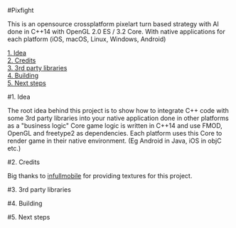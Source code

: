#Pixfight

This is an opensource crossplatform pixelart turn based strategy with AI done in C++14 with OpenGL 2.0 ES / 3.2 Core. With native applications for each platform (iOS, macOS, Linux, Windows, Android)

[1. Idea](#1.-Idea)  
[2. Credits](#2-Credits)  
[3. 3rd party libraries](#3-3rd-party-libraries)  
[4. Building](#4.-Building)  
[5. Next steps](#5.-Next-steps)   

#1. Idea

The root idea behind this project is to show how to integrate C++ code with some 3rd party libraries into your native application done in other platforms as a "business logic" Core game logic is written in C++14 and use FMOD, OpenGL and freetype2 as dependencies. Each platform uses this Core to render game in their native environment. (Eg Android in Java, iOS in objC etc.)

#2. Credits

Big thanks to [infullmobile](www.infullmobile.com) for providing textures for this project.  

#3. 3rd party libraries



#4. Building

#5. Next steps


